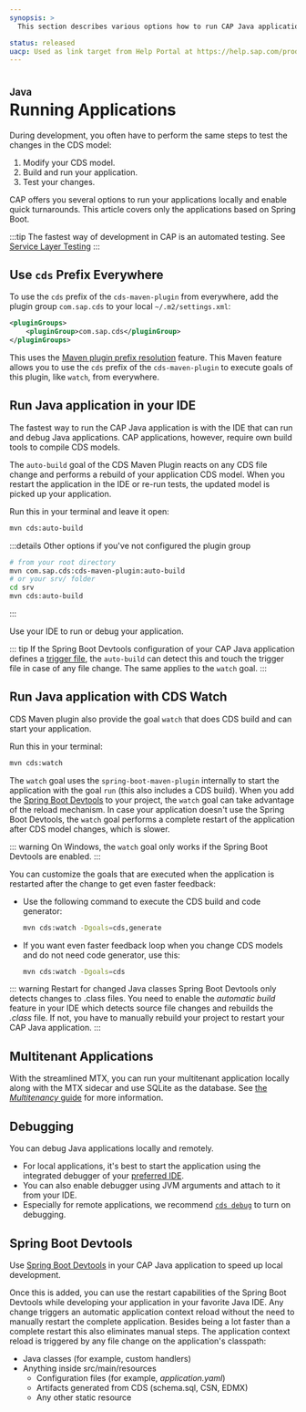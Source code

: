 ```yaml
---
synopsis: >
  This section describes various options how to run CAP Java applications locally

status: released
uacp: Used as link target from Help Portal at https://help.sap.com/products/BTP/65de2977205c403bbc107264b8eccf4b/9186ed9ab00842e1a31309ff1be38792.html
---
```


# Running Applications
<style scoped>
  h1:before {
    content: "Java"; display: block; font-size: 60%; margin: 0 0 .2em;
  }
</style>


During development, you often have to perform the same steps to test the changes in the CDS model:

1. Modify your CDS model.
1. Build and run your application.
1. Test your changes.

CAP offers you several options to run your applications locally and enable quick turnarounds. This article covers only the applications based on Spring Boot.

:::tip
The fastest way of development in CAP is an automated testing. See [Service Layer Testing](../developing-applications/testing#service-layer-testing)
:::

## Use `cds` Prefix Everywhere

To use the `cds` prefix of the `cds-maven-plugin` from everywhere, add the plugin group `com.sap.cds` to your local `~/.m2/settings.xml`:

```xml
<pluginGroups>
    <pluginGroup>com.sap.cds</pluginGroup>
</pluginGroups>
```

This uses the [Maven plugin prefix resolution](https://maven.apache.org/guides/introduction/introduction-to-plugin-prefix-mapping.html) feature. This Maven feature allows you to use the `cds` prefix of the `cds-maven-plugin` to execute goals of this plugin, like `watch`, from everywhere.

## Run Java application in your IDE

The fastest way to run the CAP Java application is with the IDE that can run and debug Java applications. CAP applications, however, require own build tools to compile CDS models.

The `auto-build` goal of the CDS Maven Plugin reacts on any CDS file change and performs a rebuild of your application CDS model. When you restart the application in the IDE or re-run tests, the updated model is picked up your application.

Run this in your terminal and leave it open: 

```sh
mvn cds:auto-build
```

:::details Other options if you've not configured the plugin group
```sh
# from your root directory
mvn com.sap.cds:cds-maven-plugin:auto-build
# or your srv/ folder
cd srv
mvn cds:auto-build
```
:::

Use your IDE to run or debug your application.

::: tip
If the Spring Boot Devtools configuration of your CAP Java application defines a [trigger file](https://docs.spring.io/spring-boot/docs/current/reference/html/using.html#using.devtools.restart.triggerfile), the `auto-build` can detect this and touch the trigger file in case of any file change. The same applies to the `watch` goal.
:::

## Run Java application with CDS Watch 

CDS Maven plugin also provide the goal `watch` that does CDS build and can start your application.

Run this in your terminal:

```sh
mvn cds:watch
```

The `watch` goal uses the `spring-boot-maven-plugin` internally to start the application with the goal `run` (this also includes a CDS build). 
When you add the [Spring Boot Devtools](../developing-applications/running#spring-boot-devtools) to your project, the `watch` goal can take advantage of the reload mechanism. 
In case your application doesn't use the Spring Boot Devtools, the `watch` goal performs a complete restart of the application after CDS model changes, which is slower.

::: warning
On Windows, the `watch` goal only works if the Spring Boot Devtools are enabled.
:::

You can customize the goals that are executed when the application is restarted after the change to get even faster feedback: 

- Use the following command to execute the CDS build and code generator:

    ```sh
    mvn cds:watch -Dgoals=cds,generate
    ```

- If you want even faster feedback loop when you change CDS models and do not need code generator, use this:

    ```sh
    mvn cds:watch -Dgoals=cds
    ```

::: warning Restart for changed Java classes
Spring Boot Devtools only detects changes to .class files. You need to enable the *automatic build* feature in your IDE which detects source file changes and rebuilds the _.class_ file. If not, you have to manually rebuild your project to restart your CAP Java application.
:::

## Multitenant Applications

With the streamlined MTX, you can run your multitenant application locally along with the MTX sidecar and use SQLite as the database.
See [the _Multitenancy_ guide](../../guides/multitenancy/#test-locally) for more information.

## Debugging

You can debug Java applications locally and remotely.

- For local applications, it's best to start the application using the integrated debugger of your [preferred IDE](../../tools/cds-editors). 
- You can also enable debugger using JVM arguments and attach to it from your IDE.
- Especially for remote applications, we recommend [`cds debug`](../../tools/cds-cli#java-applications) to turn on debugging.

## Spring Boot Devtools

Use [Spring Boot Devtools](https://docs.spring.io/spring-boot/docs/current/reference/html/using.html#using.devtools) in your CAP Java application to speed up local development.

Once this is added, you can use the restart capabilities of the Spring Boot Devtools while developing your application in your favorite Java IDE. Any change triggers an automatic application context reload without the need to manually restart the complete application. Besides being a lot faster than a complete restart this also eliminates manual steps. The application context reload is triggered by any file change on the application's classpath:

* Java classes (for example, custom handlers)
* Anything inside src/main/resources
    * Configuration files (for example, _application.yaml_)
    * Artifacts generated from CDS (schema.sql, CSN, EDMX)
    * Any other static resource

